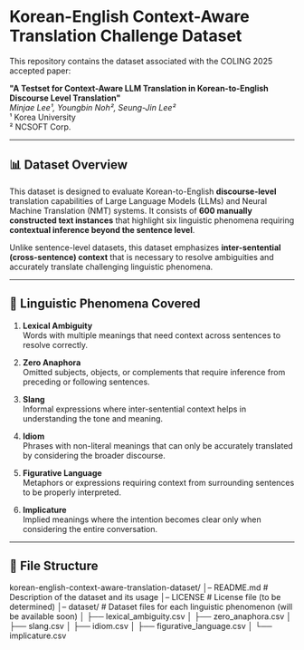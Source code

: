 # Korean-English Context-Aware Translation Challenge Dataset

This repository contains the dataset associated with the COLING 2025 accepted paper:

**"A Testset for Context-Aware LLM Translation in Korean-to-English Discourse Level Translation"**  
*Minjae Lee¹, Youngbin Noh², Seung-Jin Lee²*  
¹ Korea University  
² NCSOFT Corp.

---

## 📊 **Dataset Overview**

This dataset is designed to evaluate Korean-to-English **discourse-level** translation capabilities of Large Language Models (LLMs) and Neural Machine Translation (NMT) systems. It consists of **600 manually constructed text instances** that highlight six linguistic phenomena requiring **contextual inference beyond the sentence level**.

Unlike sentence-level datasets, this dataset emphasizes **inter-sentential (cross-sentence) context** that is necessary to resolve ambiguities and accurately translate challenging linguistic phenomena.

---

## 🧩 **Linguistic Phenomena Covered**

1. **Lexical Ambiguity**  
   Words with multiple meanings that need context across sentences to resolve correctly.

2. **Zero Anaphora**  
   Omitted subjects, objects, or complements that require inference from preceding or following sentences.

3. **Slang**  
   Informal expressions where inter-sentential context helps in understanding the tone and meaning.

4. **Idiom**  
   Phrases with non-literal meanings that can only be accurately translated by considering the broader discourse.

5. **Figurative Language**  
   Metaphors or expressions requiring context from surrounding sentences to be properly interpreted.

6. **Implicature**  
   Implied meanings where the intention becomes clear only when considering the entire conversation.

---

## 📂 **File Structure**
korean-english-context-aware-translation-dataset/
│– README.md                       # Description of the dataset and its usage
│– LICENSE                         # License file (to be determined)
│– dataset/                        # Dataset files for each linguistic phenomenon (will be available soon)
│    ├── lexical_ambiguity.csv
│    ├── zero_anaphora.csv
│    ├── slang.csv
│    ├── idiom.csv
│    ├── figurative_language.csv
│    └── implicature.csv
